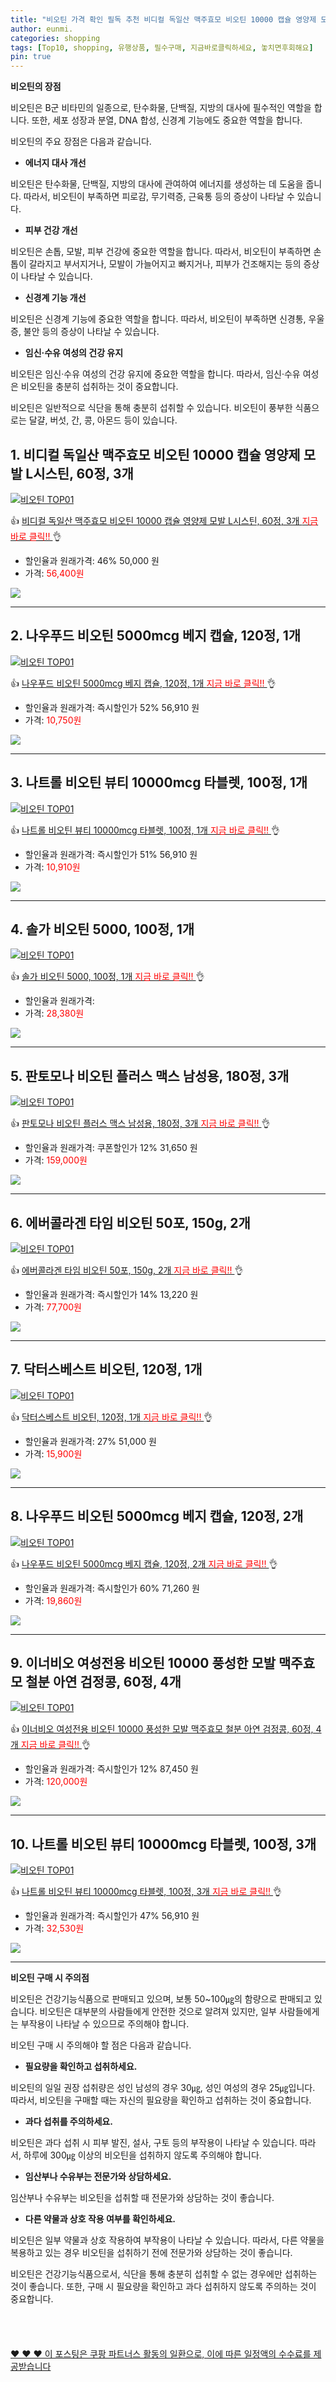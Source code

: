 ```yaml
---
title: "비오틴 가격 확인 필독 추천 비디컬 독일산 맥주효모 비오틴 10000 캡슐 영양제 모발 L시스틴, 60정, 3개 비교 장점 구매가이드"
author: eunmi.
categories: shopping
tags: [Top10, shopping, 유행상품, 필수구매, 지금바로클릭하세요, 놓치면후회해요]
pin: true
---
```

**비오틴의 장점**

비오틴은 B군 비타민의 일종으로, 탄수화물, 단백질, 지방의 대사에 필수적인 역할을 합니다. 또한, 세포 성장과 분열, DNA 합성, 신경계 기능에도 중요한 역할을 합니다.

비오틴의 주요 장점은 다음과 같습니다.

* **에너지 대사 개선**

비오틴은 탄수화물, 단백질, 지방의 대사에 관여하여 에너지를 생성하는 데 도움을 줍니다. 따라서, 비오틴이 부족하면 피로감, 무기력증, 근육통 등의 증상이 나타날 수 있습니다.

* **피부 건강 개선**

비오틴은 손톱, 모발, 피부 건강에 중요한 역할을 합니다. 따라서, 비오틴이 부족하면 손톱이 갈라지고 부서지거나, 모발이 가늘어지고 빠지거나, 피부가 건조해지는 등의 증상이 나타날 수 있습니다.

* **신경계 기능 개선**

비오틴은 신경계 기능에 중요한 역할을 합니다. 따라서, 비오틴이 부족하면 신경통, 우울증, 불안 등의 증상이 나타날 수 있습니다.

* **임신·수유 여성의 건강 유지**

비오틴은 임신·수유 여성의 건강 유지에 중요한 역할을 합니다. 따라서, 임신·수유 여성은 비오틴을 충분히 섭취하는 것이 중요합니다.

비오틴은 일반적으로 식단을 통해 충분히 섭취할 수 있습니다. 비오틴이 풍부한 식품으로는 달걀, 버섯, 간, 콩, 아몬드 등이 있습니다.

   

## 1. 비디컬 독일산 맥주효모 비오틴 10000 캡슐 영양제 모발 L시스틴, 60정, 3개

[![비오틴 TOP01](https://thumbnail8.coupangcdn.com/thumbnails/remote/230x230ex/image/vendor_inventory/de75/65a69210121ec3fb22e16d58991ec98efeecd9857f2ae86f966cd2b62d83.jpg)](https://link.coupang.com/re/AFFSDP?lptag=AF3617701&subid=GithubCoopas&pageKey=7368373958&traceid=V0-153&itemId=19001046550&vendorItemId=86076112187)


👍 [비디컬 독일산 맥주효모 비오틴 10000 캡슐 영양제 모발 L시스틴, 60정, 3개 <font color=red> 지금 바로 클릭!! </font> ](https://link.coupang.com/re/AFFSDP?lptag=AF3617701&subid=GithubCoopas&pageKey=7368373958&traceid=V0-153&itemId=19001046550&vendorItemId=86076112187) 👌 


- 할인율과 원래가격: 46%  50,000   원
- 가격: <span style='color:red'>56,400원</span>

[![](/discount_price.png)](https://link.coupang.com/re/AFFSDP?lptag=AF3617701&subid=GithubCoopas&pageKey=7368373958&traceid=V0-153&itemId=19001046550&vendorItemId=86076112187)

---


   

## 2. 나우푸드 비오틴 5000mcg 베지 캡슐, 120정, 1개

[![비오틴 TOP01](https://thumbnail7.coupangcdn.com/thumbnails/remote/230x230ex/image/vendor_inventory/fb61/f58e3e4d0abe512dd5966cfc7c6cf913a5feb93f457114ad541aa34f59ba.png)](https://link.coupang.com/re/AFFSDP?lptag=AF3617701&subid=GithubCoopas&pageKey=1955584555&traceid=V0-153&itemId=3322988636&vendorItemId=72495291625)


👍 [나우푸드 비오틴 5000mcg 베지 캡슐, 120정, 1개 <font color=red> 지금 바로 클릭!! </font> ](https://link.coupang.com/re/AFFSDP?lptag=AF3617701&subid=GithubCoopas&pageKey=1955584555&traceid=V0-153&itemId=3322988636&vendorItemId=72495291625) 👌 


- 할인율과 원래가격: 즉시할인가 52%  56,910   원
- 가격: <span style='color:red'>10,750원</span>

[![](/discount_price.png)](https://link.coupang.com/re/AFFSDP?lptag=AF3617701&subid=GithubCoopas&pageKey=1955584555&traceid=V0-153&itemId=3322988636&vendorItemId=72495291625)

---


   

## 3. 나트롤 비오틴 뷰티 10000mcg 타블렛, 100정, 1개

[![비오틴 TOP01](https://thumbnail8.coupangcdn.com/thumbnails/remote/230x230ex/image/vendor_inventory/bc1f/87543d02ecd6651bd17f76d0d199626fb38bbccd65bcdcf1ccc74bdb626d.png)](https://link.coupang.com/re/AFFSDP?lptag=AF3617701&subid=GithubCoopas&pageKey=38071997&traceid=V0-153&itemId=140375521&vendorItemId=3085770050)


👍 [나트롤 비오틴 뷰티 10000mcg 타블렛, 100정, 1개 <font color=red> 지금 바로 클릭!! </font> ](https://link.coupang.com/re/AFFSDP?lptag=AF3617701&subid=GithubCoopas&pageKey=38071997&traceid=V0-153&itemId=140375521&vendorItemId=3085770050) 👌 


- 할인율과 원래가격: 즉시할인가 51%  56,910   원
- 가격: <span style='color:red'>10,910원</span>

[![](/discount_price.png)](https://link.coupang.com/re/AFFSDP?lptag=AF3617701&subid=GithubCoopas&pageKey=38071997&traceid=V0-153&itemId=140375521&vendorItemId=3085770050)

---


   

## 4. 솔가 비오틴 5000, 100정, 1개

[![비오틴 TOP01](https://thumbnail7.coupangcdn.com/thumbnails/remote/230x230ex/image/retail/images/1128719796705178-45b1774e-2f5c-4e93-97ff-9fcb2533d571.jpg)](https://link.coupang.com/re/AFFSDP?lptag=AF3617701&subid=GithubCoopas&pageKey=6057670086&traceid=V0-153&itemId=11125904340&vendorItemId=70280366150)


👍 [솔가 비오틴 5000, 100정, 1개 <font color=red> 지금 바로 클릭!! </font> ](https://link.coupang.com/re/AFFSDP?lptag=AF3617701&subid=GithubCoopas&pageKey=6057670086&traceid=V0-153&itemId=11125904340&vendorItemId=70280366150) 👌 


- 할인율과 원래가격: 
- 가격: <span style='color:red'>28,380원</span>

[![](/discount_price.png)](https://link.coupang.com/re/AFFSDP?lptag=AF3617701&subid=GithubCoopas&pageKey=6057670086&traceid=V0-153&itemId=11125904340&vendorItemId=70280366150)

---


   

## 5. 판토모나 비오틴 플러스 맥스 남성용, 180정, 3개

[![비오틴 TOP01](https://thumbnail9.coupangcdn.com/thumbnails/remote/230x230ex/image/vendor_inventory/7a20/8f5fd8b1a12b0595af696ac13c4c4742f91bf16fdc5349b77e976370e693.png)](https://link.coupang.com/re/AFFSDP?lptag=AF3617701&subid=GithubCoopas&pageKey=7301743644&traceid=V0-153&itemId=18720379721&vendorItemId=85924246742)


👍 [판토모나 비오틴 플러스 맥스 남성용, 180정, 3개 <font color=red> 지금 바로 클릭!! </font> ](https://link.coupang.com/re/AFFSDP?lptag=AF3617701&subid=GithubCoopas&pageKey=7301743644&traceid=V0-153&itemId=18720379721&vendorItemId=85924246742) 👌 


- 할인율과 원래가격: 쿠폰할인가 12%  31,650   원
- 가격: <span style='color:red'>159,000원</span>

[![](/discount_price.png)](https://link.coupang.com/re/AFFSDP?lptag=AF3617701&subid=GithubCoopas&pageKey=7301743644&traceid=V0-153&itemId=18720379721&vendorItemId=85924246742)

---


   

## 6. 에버콜라겐 타임 비오틴 50포, 150g, 2개

[![비오틴 TOP01](https://thumbnail8.coupangcdn.com/thumbnails/remote/230x230ex/image/retail/images/2366219025514598-79ca5b72-f0ae-4d92-8c13-4fdff67f5a61.jpg)](https://link.coupang.com/re/AFFSDP?lptag=AF3617701&subid=GithubCoopas&pageKey=7235454776&traceid=V0-153&itemId=10305740798&vendorItemId=77588019819)


👍 [에버콜라겐 타임 비오틴 50포, 150g, 2개 <font color=red> 지금 바로 클릭!! </font> ](https://link.coupang.com/re/AFFSDP?lptag=AF3617701&subid=GithubCoopas&pageKey=7235454776&traceid=V0-153&itemId=10305740798&vendorItemId=77588019819) 👌 


- 할인율과 원래가격: 즉시할인가 14%  13,220   원
- 가격: <span style='color:red'>77,700원</span>

[![](/discount_price.png)](https://link.coupang.com/re/AFFSDP?lptag=AF3617701&subid=GithubCoopas&pageKey=7235454776&traceid=V0-153&itemId=10305740798&vendorItemId=77588019819)

---


   

## 7. 닥터스베스트 비오틴, 120정, 1개

[![비오틴 TOP01](https://thumbnail6.coupangcdn.com/thumbnails/remote/230x230ex/image/retail/images/1142587166996586-a88a0223-9a02-4aab-9369-0db0ee2653d1.jpg)](https://link.coupang.com/re/AFFSDP?lptag=AF3617701&subid=GithubCoopas&pageKey=104149468&traceid=V0-153&itemId=315997334&vendorItemId=3776147010)


👍 [닥터스베스트 비오틴, 120정, 1개 <font color=red> 지금 바로 클릭!! </font> ](https://link.coupang.com/re/AFFSDP?lptag=AF3617701&subid=GithubCoopas&pageKey=104149468&traceid=V0-153&itemId=315997334&vendorItemId=3776147010) 👌 


- 할인율과 원래가격: 27%  51,000   원
- 가격: <span style='color:red'>15,900원</span>

[![](/discount_price.png)](https://link.coupang.com/re/AFFSDP?lptag=AF3617701&subid=GithubCoopas&pageKey=104149468&traceid=V0-153&itemId=315997334&vendorItemId=3776147010)

---


   

## 8. 나우푸드 비오틴 5000mcg 베지 캡슐, 120정, 2개

[![비오틴 TOP01](https://thumbnail6.coupangcdn.com/thumbnails/remote/230x230ex/image/vendor_inventory/8855/9eaf241bd631db130ac23e35911fe344f43bc8d76294da472fd7077e7fd3.png)](https://link.coupang.com/re/AFFSDP?lptag=AF3617701&subid=GithubCoopas&pageKey=1955584555&traceid=V0-153&itemId=3322988638&vendorItemId=81217791950)


👍 [나우푸드 비오틴 5000mcg 베지 캡슐, 120정, 2개 <font color=red> 지금 바로 클릭!! </font> ](https://link.coupang.com/re/AFFSDP?lptag=AF3617701&subid=GithubCoopas&pageKey=1955584555&traceid=V0-153&itemId=3322988638&vendorItemId=81217791950) 👌 


- 할인율과 원래가격: 즉시할인가 60%  71,260   원
- 가격: <span style='color:red'>19,860원</span>

[![](/discount_price.png)](https://link.coupang.com/re/AFFSDP?lptag=AF3617701&subid=GithubCoopas&pageKey=1955584555&traceid=V0-153&itemId=3322988638&vendorItemId=81217791950)

---


   

## 9. 이너비오 여성전용 비오틴 10000 풍성한 모발 맥주효모 철분 아연 검정콩, 60정, 4개

[![비오틴 TOP01](https://thumbnail7.coupangcdn.com/thumbnails/remote/230x230ex/image/vendor_inventory/c1ef/5d2c551c99c5f37e92c12c4fc9cbef63b45e16c16e5e9ad132b43f39ec5e.png)](https://link.coupang.com/re/AFFSDP?lptag=AF3617701&subid=GithubCoopas&pageKey=6786927443&traceid=V0-153&itemId=15978640469&vendorItemId=84606304049)


👍 [이너비오 여성전용 비오틴 10000 풍성한 모발 맥주효모 철분 아연 검정콩, 60정, 4개 <font color=red> 지금 바로 클릭!! </font> ](https://link.coupang.com/re/AFFSDP?lptag=AF3617701&subid=GithubCoopas&pageKey=6786927443&traceid=V0-153&itemId=15978640469&vendorItemId=84606304049) 👌 


- 할인율과 원래가격: 즉시할인가 12%  87,450   원
- 가격: <span style='color:red'>120,000원</span>

[![](/discount_price.png)](https://link.coupang.com/re/AFFSDP?lptag=AF3617701&subid=GithubCoopas&pageKey=6786927443&traceid=V0-153&itemId=15978640469&vendorItemId=84606304049)

---


   

## 10. 나트롤 비오틴 뷰티 10000mcg 타블렛, 100정, 3개

[![비오틴 TOP01](https://thumbnail8.coupangcdn.com/thumbnails/remote/230x230ex/image/vendor_inventory/a6b5/4e9b62947ca76bc2f1d3dd67cdda42b6e246ce9248d53ee07f751bdc6a52.jpg)](https://link.coupang.com/re/AFFSDP?lptag=AF3617701&subid=GithubCoopas&pageKey=38071997&traceid=V0-153&itemId=892073170&vendorItemId=81926675304)


👍 [나트롤 비오틴 뷰티 10000mcg 타블렛, 100정, 3개 <font color=red> 지금 바로 클릭!! </font> ](https://link.coupang.com/re/AFFSDP?lptag=AF3617701&subid=GithubCoopas&pageKey=38071997&traceid=V0-153&itemId=892073170&vendorItemId=81926675304) 👌 


- 할인율과 원래가격: 즉시할인가 47%  56,910   원
- 가격: <span style='color:red'>32,530원</span>

[![](/discount_price.png)](https://link.coupang.com/re/AFFSDP?lptag=AF3617701&subid=GithubCoopas&pageKey=38071997&traceid=V0-153&itemId=892073170&vendorItemId=81926675304)

---
**비오틴 구매 시 주의점**

비오틴은 건강기능식품으로 판매되고 있으며, 보통 50~100㎍의 함량으로 판매되고 있습니다. 비오틴은 대부분의 사람들에게 안전한 것으로 알려져 있지만, 일부 사람들에게는 부작용이 나타날 수 있으므로 주의해야 합니다.

비오틴 구매 시 주의해야 할 점은 다음과 같습니다.

* **필요량을 확인하고 섭취하세요.**

비오틴의 일일 권장 섭취량은 성인 남성의 경우 30㎍, 성인 여성의 경우 25㎍입니다. 따라서, 비오틴을 구매할 때는 자신의 필요량을 확인하고 섭취하는 것이 중요합니다.

* **과다 섭취를 주의하세요.**

비오틴은 과다 섭취 시 피부 발진, 설사, 구토 등의 부작용이 나타날 수 있습니다. 따라서, 하루에 300㎍ 이상의 비오틴을 섭취하지 않도록 주의해야 합니다.

* **임산부나 수유부는 전문가와 상담하세요.**

임산부나 수유부는 비오틴을 섭취할 때 전문가와 상담하는 것이 좋습니다.

* **다른 약물과 상호 작용 여부를 확인하세요.**

비오틴은 일부 약물과 상호 작용하여 부작용이 나타날 수 있습니다. 따라서, 다른 약물을 복용하고 있는 경우 비오틴을 섭취하기 전에 전문가와 상담하는 것이 좋습니다.

비오틴은 건강기능식품으로서, 식단을 통해 충분히 섭취할 수 없는 경우에만 섭취하는 것이 좋습니다. 또한, 구매 시 필요량을 확인하고 과다 섭취하지 않도록 주의하는 것이 중요합니다.<br><br><br><br><br> [ ❤ ❤ ❤ 이 포스팅은 쿠팡 파트너스 활동의 일환으로, 이에 따른 일정액의 수수료를 제공받습니다](https://link.coupang.com/a/bcEFyh)